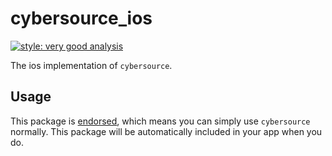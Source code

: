 # cybersource_ios

[![style: very good analysis][very_good_analysis_badge]][very_good_analysis_link]

The ios implementation of `cybersource`.

## Usage

This package is [endorsed][endorsed_link], which means you can simply use `cybersource`
normally. This package will be automatically included in your app when you do.

[endorsed_link]: https://flutter.dev/docs/development/packages-and-plugins/developing-packages#endorsed-federated-plugin
[very_good_analysis_badge]: https://img.shields.io/badge/style-very_good_analysis-B22C89.svg
[very_good_analysis_link]: https://pub.dev/packages/very_good_analysis